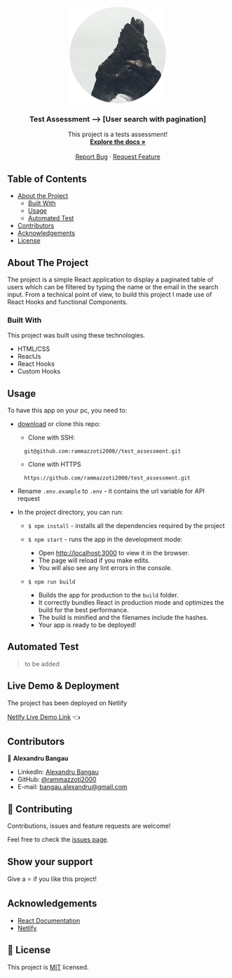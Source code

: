 <!--
*** Thanks for checking out this README Template. If you have a suggestion that would
*** make this better, please fork the repo and create a pull request or simply open
*** an issue with the tag "enhancement".
*** Thanks again! Now go create something AMAZING! :D
-->

<!-- PROJECT SHIELDS -->
<!--
*** I'm using markdown "reference style" links for readability.
*** Reference links are enclosed in brackets [ ] instead of parentheses ( ).
*** See the bottom of this document for the declaration of the reference variables
*** for contributors-url, forks-url, etc. This is an optional, concise syntax you may use.
*** https://www.markdownguide.org/basic-syntax/#reference-style-links
-->


<!-- PROJECT LOGO -->
<br />
<p align="center">
  <a href="https://github.com/rammazzoti2000/test_assessment">
    <img src="src/readmePics/logo.png" alt="Logo" width="220" height="220">
  </a>

  <h3 align="center">Test Assessment --> [User search with pagination]</h3>

  <p align="center">
    This project is a tests assessment!
    <br />
    <a href="https://github.com/rammazzoti2000/test_assessment"><strong>Explore the docs »</strong></a>
    <br />
    <br />
    <a href="https://github.com/rammazzoti2000/test_assessment/issues">Report Bug</a>
    ·
    <a href="https://github.com/rammazzoti2000/test_assessment/issues">Request Feature</a>
  </p>
</p>

<!-- TABLE OF CONTENTS -->
## Table of Contents

* [About the Project](#about-the-project)
  * [Built With](#built-with)
  * [Usage](#usage)
  * [Automated Test](#automated-test)
* [Contributors](#contributors)
* [Acknowledgements](#acknowledgements)
* [License](#license)

<!-- ABOUT THE PROJECT -->
## About The Project
The project is a simple React application to display a paginated table of users which can be filtered by typing the name or the email in the search input. From a technical point of view, to build this project I made use of React Hooks and functional Components.

### Built With
This project was built using these technologies.
* HTML/CSS
* ReactJs
* React Hooks
* Custom Hooks

<!-- INSTALLATION -->
## Usage

To have this app on your pc, you need to:
* [download](https://github.com/rammazzoti2000/test_assessment/archive/develop.zip) or clone this repo:
  - Clone with SSH:
  ```
    git@github.com:rammazzoti2000//test_assessment.git
  ```
  - Clone with HTTPS
  ```
    https://github.com/rammazzoti2000/test_assessment.git
  ```
  
* Rename `.env.example` to `.env` - it contains the url variable for API request

* In the project directory, you can run:

  - `$ npm install` - installs all the dependencies required by the project

  - `$ npm start` - runs the app in the development mode:
    - Open [http://localhost:3000](http://localhost:3000) to view it in the browser.
    - The page will reload if you make edits.
    - You will also see any lint errors in the console.

  - `$ npm run build`
    - Builds the app for production to the `build` folder.
    - It correctly bundles React in production mode and optimizes the build for the best performance.
    - The build is minified and the filenames include the hashes.
    - Your app is ready to be deployed!

## Automated Test
 > to be added
 
 ## Live Demo & Deployment
The project has been deployed on Netlify

[Netlfy Live Demo Link](https://confident-euclid-a69370.netlify.app/) :point_left:

<!-- CONTACT -->
## Contributors

👤 **Alexandru Bangau**

- LinkedIn: [Alexandru Bangau](https://www.linkedin.com/in/alexandru-bangau/)
- GitHub: [@rammazzoti2000](https://github.com/rammazzoti2000)
- E-mail: bangau.alexandru@gmail.com

## :handshake: Contributing

Contributions, issues and feature requests are welcome!

Feel free to check the [issues page](https://github.com/rammazzoti2000/test_assessment/issues).

## Show your support

Give a :star: if you like this project!

<!-- ACKNOWLEDGEMENTS -->
## Acknowledgements
* [React Documentation](https://reactjs.org/docs/getting-started.html)
* [Netlify](https://www.netlify.com/)


## 📝 License

This project is [MIT](https://opensource.org/licenses/MIT) licensed.
